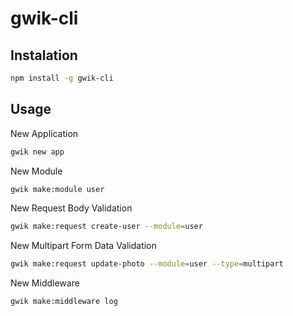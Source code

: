 # gwik-cli

## Instalation

```bash
npm install -g gwik-cli
```

## Usage

New Application

```bash
gwik new app
```

New Module

```bash
gwik make:module user
```

New Request Body Validation

```bash
gwik make:request create-user --module=user
```

New Multipart Form Data Validation

```bash
gwik make:request update-photo --module=user --type=multipart
```

New Middleware

```bash
gwik make:middleware log
```

